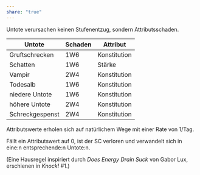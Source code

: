 ```yaml
---
share: "true"
---
```

Untote verursachen keinen Stufenentzug, sondern Attributsschaden.

| **Untote**      | **Schaden** | **Attribut** |
| --------------- | ----------- | ------------ |
| Gruftschrecken  | 1W6         | Konstitution |
| Schatten        | 1W6         | Stärke       |
| Vampir          | 2W4         | Konstitution |
| Todesalb        | 1W6         | Konstitution |
| niedere Untote  | 1W6         | Konstitution |
| höhere Untote   | 2W4         | Konstitution |
| Schreckgespenst | 2W4         | Konstitution |

Attributswerte erholen sich auf natürlichem Wege mit einer Rate von 1/Tag.

Fällt ein Attributswert auf 0, ist der SC verloren und verwandelt sich in eine:n entsprechende:n Untote:n.

(Eine Hausregel inspiriert durch *Does Energy Drain Suck* von Gabor Lux, erschienen in *Knock!* #1.)
